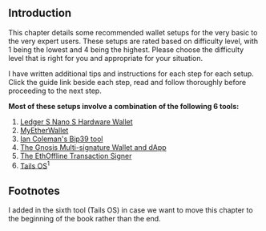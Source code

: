 ## Introduction

This chapter details some recommended wallet setups for the very basic to the very expert users. These setups are rated based on difficulty level, with 1 being the lowest and 4 being the highest.  Please choose the difficulty level that is right for you and appropriate for your situation.

I have written additional tips and instructions for each step for each setup. Click the guide link beside each step, read and follow thoroughly before proceeding to the next step.

**Most of these setups involve a combination of the following 6 tools:**

1. [Ledger S Nano S Hardware Wallet](https://www.ledgerwallet.com/products/ledger-nano-s)
2. [MyEtherWallet](https://www.myetherwallet.com/)
3. [Ian Coleman's Bip39 tool](https://iancoleman.github.io/bip39/)
4. [The Gnosis Multi-signature Wallet and dApp](https://wallet.gnosis.pm/)
5. [The EthOffline Transaction Signer](https://ethjs.github.io/offline/)
6. [Tails OS](https://tails.boum.org/)<sup>1</sup>

## Footnotes
I added in the sixth tool (Tails OS) in case we want to move this chapter to the beginning of the book rather than the end.